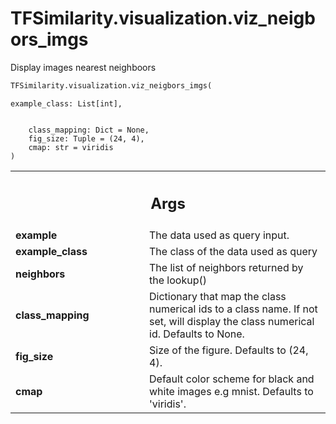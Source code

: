 # TFSimilarity.visualization.viz_neigbors_imgs





Display images nearest neighboors

```python
TFSimilarity.visualization.viz_neigbors_imgs(
```

    example_class: List[int],
```

    class_mapping: Dict = None,
    fig_size: Tuple = (24, 4),
    cmap: str = viridis
)
```



<!-- Placeholder for "Used in" -->


<!-- Tabular view -->
 <table class="responsive fixed orange">
<colgroup><col width="214px"><col></colgroup>
<tr><th colspan="2"><h2 class="add-link">Args</h2></th></tr>

<tr>
<td>
<b>example</b>
</td>
<td>
The data used as query input.
</td>
</tr><tr>
<td>
<b>example_class</b>
</td>
<td>
The class of the data used as query
</td>
</tr><tr>
<td>
<b>neighbors</b>
</td>
<td>
The list of neighbors returned by the lookup()
</td>
</tr><tr>
<td>
<b>class_mapping</b>
</td>
<td>
Dictionary that map the class numerical ids to a class
name. If not set, will display the class numerical id.
Defaults to None.
</td>
</tr><tr>
<td>
<b>fig_size</b>
</td>
<td>
Size of the figure. Defaults to (24, 4).
</td>
</tr><tr>
<td>
<b>cmap</b>
</td>
<td>
Default color scheme for black and white images e.g mnist.
Defaults to 'viridis'.
</td>
</tr>
</table>

